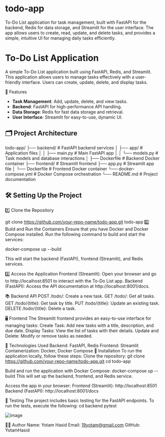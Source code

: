 # todo-app
To-Do List application for task management, built with FastAPI for the backend, Redis for data storage, and Streamlit for the user interface. The app allows users to create, read, update, and delete tasks, and provides a simple, intuitive UI for managing daily tasks efficiently.
# To-Do List Application

A simple To-Do List application built using FastAPI, Redis, and Streamlit. This application allows users to manage tasks effectively with a user-friendly interface. Users can create, update, delete, and display tasks.

🚀 Features

- **Task Management**: Add, update, delete, and view tasks.
- **Backend**: FastAPI for high-performance API handling.
- **Data Storage**: Redis for fast data storage and retrieval.
- **User Interface**: Streamlit for easy-to-use, dynamic UI.
  
## 🗂️ Project Architecture

todo-app/ 
├── backend/ # FastAPI backend services │
  ├── app/ # Application files │ 
    │ ├── main.py # Main FastAPI app │
    │ └── models.py # Task models and database interactions │
 ├── Dockerfile # Backend Docker container
├── frontend/ # Streamlit frontend 
  ├── app.py # Streamlit app file │
  └── Dockerfile # Frontend Docker container 
└── docker-compose.yml # Docker Compose orchestration 
└── README.md # Project documentation

## 🛠️ Setting Up the Project

1️⃣ Clone the Repository

git clone https://github.com/your-repo-name/todo-app.git
todo-app
2️⃣ Build and Run the Containers
Ensure that you have Docker and Docker Compose installed. Run the following command to build and start the services:

docker-compose up --build

This will start the backend (FastAPI), frontend (Streamlit), and Redis services.

3️⃣ Access the Application
Frontend (Streamlit): Open your browser and go to http://localhost:8501 to interact with the To-Do List app.
Backend (FastAPI): Access the API documentation at http://localhost:8001/docs.

📚 Backend API
POST /todo/: Create a new task.
GET /todo/: Get all tasks.
GET /todo/{title}: Get task by title.
PUT /todo/{title}: Update an existing task.
DELETE /todo/{title}: Delete a task.

🖥️ Frontend
The Streamlit frontend provides an easy-to-use interface for managing tasks:
Create Task: Add new tasks with a title, description, and due date.
Display Tasks: View the list of tasks with their details.
Update and Delete: Modify or remove tasks as needed.

🔧 Technologies Used
Backend: FastAPI, Redis
Frontend: Streamlit
Containerization: Docker, Docker Compose
📑 Installation
To run the application locally, follow these steps:
Clone the repository:
git clone https://github.com/your-repo-name/todo-app.git
cd todo-app

Build and run the application with Docker Compose:
docker-compose up --build
This will set up the backend, frontend, and Redis service.

Access the app in your browser:
Frontend (Streamlit): http://localhost:8501
Backend (FastAPI): http://localhost:8001/docs

🧪 Testing
The project includes basic testing for the FastAPI endpoints. To run the tests, execute the following:
cd backend
pytest

![image](https://github.com/user-attachments/assets/f3f5241e-9ed4-4211-b19b-dea6f3648767)


👨‍💻 Author
Name: Yotam Hasid
Email: 19yotam@gmail.com
GitHub: YotamHasid
